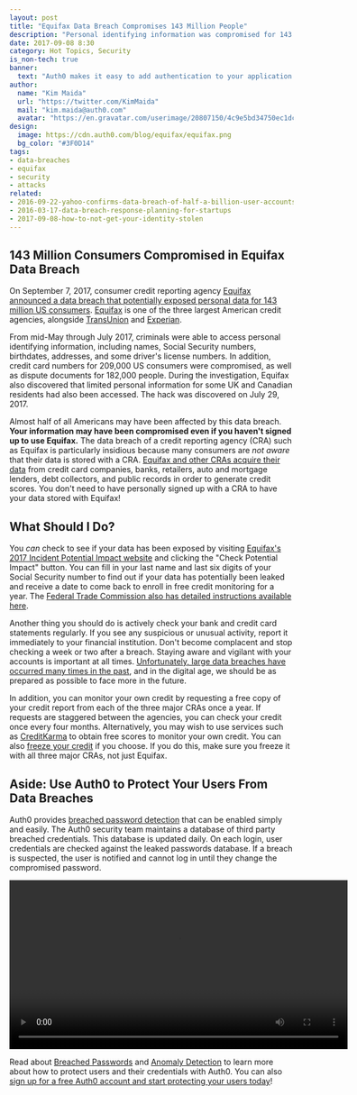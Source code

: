 ```yaml
---
layout: post
title: "Equifax Data Breach Compromises 143 Million People"
description: "Personal identifying information was compromised for 143 million Americans in a massive Equifax data breach from May to July, 2017."
date: 2017-09-08 8:30
category: Hot Topics, Security
is_non-tech: true
banner:
  text: "Auth0 makes it easy to add authentication to your application."
author:
  name: "Kim Maida"
  url: "https://twitter.com/KimMaida"
  mail: "kim.maida@auth0.com"
  avatar: "https://en.gravatar.com/userimage/20807150/4c9e5bd34750ec1dcedd71cb40b4a9ba.png"
design:
  image: https://cdn.auth0.com/blog/equifax/equifax.png
  bg_color: "#3F0D14"
tags:
- data-breaches
- equifax
- security
- attacks
related:
- 2016-09-22-yahoo-confirms-data-breach-of-half-a-billion-user-accounts
- 2016-03-17-data-breach-response-planning-for-startups
- 2017-09-08-how-to-not-get-your-identity-stolen
---
```


## 143 Million Consumers Compromised in Equifax Data Breach

On September 7, 2017, consumer credit reporting agency [Equifax announced a data breach that potentially exposed personal data for 143 million US consumers](https://www.equifaxsecurity2017.com/). [Equifax](https://equifax.com) is one of the three largest American credit agencies, alongside [TransUnion](https://transunion.com) and [Experian](https://experian.com).

From mid-May through July 2017, criminals were able to access personal identifying information, including names, Social Security numbers, birthdates, addresses, and some driver's license numbers. In addition, credit card numbers for 209,000 US consumers were compromised, as well as dispute documents for 182,000 people. During the investigation, Equifax also discovered that limited personal information for some UK and Canadian residents had also been accessed. The hack was discovered on July 29, 2017.

Almost half of all Americans may have been affected by this data breach. **Your information may have been compromised even if you haven't signed up to use Equifax.** The data breach of a credit reporting agency (CRA) such as Equifax is particularly insidious because many consumers are _not aware_ that their data is stored with a CRA. [Equifax and other CRAs acquire their data](https://blog.equifax.com/credit/how-do-credit-reporting-agencies-get-their-information/) from credit card companies, banks, retailers, auto and mortgage lenders, debt collectors, and public records in order to generate credit scores. You don't need to have personally signed up with a CRA to have your data stored with Equifax!

## What Should I Do?

You _can_ check to see if your data has been exposed by visiting [Equifax's 2017 Incident Potential Impact website](https://www.equifaxsecurity2017.com/potential-impact/) and clicking the "Check Potential Impact" button. You can fill in your last name and last six digits of your Social Security number to find out if your data has potentially been leaked and receive a date to come back to enroll in free credit monitoring for a year. The [Federal Trade Commission also has detailed instructions available here](https://www.consumer.ftc.gov/blog/2017/09/equifax-data-breach-what-do).

Another thing you should do is actively check your bank and credit card statements regularly. If you see any suspicious or unusual activity, report it immediately to your financial institution. Don't become complacent and stop checking a week or two after a breach. Staying aware and vigilant with your accounts is important at all times. [Unfortunately, large data breaches have occurred many times in the past](http://money.cnn.com/2017/09/07/technology/business/biggest-breaches-ever/index.html), and in the digital age, we should be as prepared as possible to face more in the future.

In addition, you can monitor your own credit by requesting a free copy of your credit report from each of the three major CRAs once a year. If requests are staggered between the agencies, you can check your credit once every four months. Alternatively, you may wish to use services such as [CreditKarma](https://www.creditkarma.com/) to obtain free scores to monitor your own credit. You can also [freeze your credit](http://clark.com/personal-finance-credit/credit-freeze-and-thaw-guide/) if you choose. If you do this, make sure you freeze it with all three major CRAs, not just Equifax.

## Aside: Use Auth0 to Protect Your Users From Data Breaches

Auth0 provides [breached password detection](https://auth0.com/breached-passwords) that can be enabled simply and easily. The Auth0 security team maintains a database of third party breached credentials. This database is updated daily. On each login, user credentials are checked against the leaked passwords database. If a breach is suspected, the user is notified and cannot log in until they change the compromised password.

<video autoplay="" loop="" width="600">
  <source src="https://cdn.auth0.com/blog/breach/lock-2.m4v">
<img src="https://cdn.auth0.com/blog/breach/lock.gif">
</video>

Read about [Breached Passwords](https://auth0.com/breached-passwords) and [Anomaly Detection](https://auth0.com/docs/anomaly-detection) to learn more about how to protect users and their credentials with Auth0. You can also <a href="https://auth0.com/signup" data-amp-replace="CLIENT_ID" data-amp-addparams="anonId=CLIENT_ID(cid-scope-cookie-fallback-name)">sign up for a free Auth0 account and start protecting your users today</a>!

